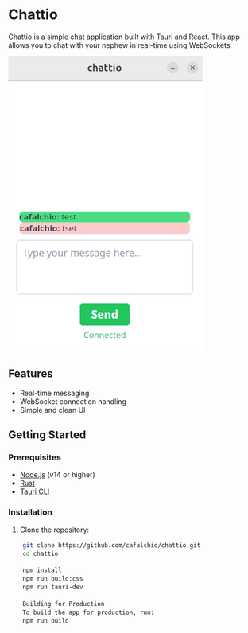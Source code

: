 # Chattio

Chattio is a simple chat application built with Tauri and React. This app allows you to chat with your nephew in real-time using WebSockets.


![Chattio Screenshot](https://github.com/cafalchio/chattio/blob/main/public/dev_screenshot.png)

## Features

- Real-time messaging
- WebSocket connection handling
- Simple and clean UI

## Getting Started

### Prerequisites

- [Node.js](https://nodejs.org/) (v14 or higher)
- [Rust](https://www.rust-lang.org/tools/install)
- [Tauri CLI](https://tauri.app/v1/guides/getting-started/prerequisites/)

### Installation

1. Clone the repository:

```sh
    git clone https://github.com/cafalchio/chattio.git
    cd chattio

    npm install
    npm run build:css
    npm run tauri-dev

    Building for Production
    To build the app for production, run:
    npm run build